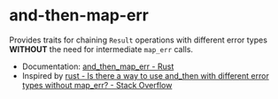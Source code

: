 # and-then-map-err

Provides traits for chaining `Result` operations with different error types **WITHOUT** the need for intermediate `map_err` calls.

- Documentation: [and_then_map_err - Rust](https://docs.rs/and-then-map-err/latest/and_then_map_err/)
- Inspired by [rust - Is there a way to use and_then with different error types without map_err? - Stack Overflow](https://stackoverflow.com/questions/43772092/is-there-a-way-to-use-and-then-with-different-error-types-without-map-err)
